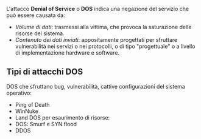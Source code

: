 L'attacco __Denial of Service__ o __DOS__ indica una negazione del servizio che può essere causata da:
- _Volume di dati_: trasmessi alla vittima, che provoca la saturazione delle risorse del sistema.
- _Contenuto dei dati inviati_: appositamente progettati per sfruttare vulnerabilità nei servizi o nei protocolli, o di tipo "progettuale" o a livello di implementazione hardware e software.

## Tipi di attacchi DOS
DOS che sfruttano bug, vulnerabilità, cattive configurazioni del sistema operativo:
- Ping of Death
- WinNuke
- Land
DOS per esaurimento di risorse:
- DOS: Smurf e SYN flood
- DDOS